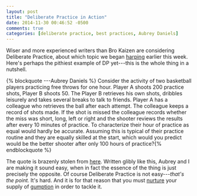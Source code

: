 ```yaml
---
layout: post
title: "Deliberate Practice in Action"
date: 2014-11-30 00:46:52 -0500
comments: true
categories: [deliberate practice, best practices, Aubrey Daniels]
---
```


Wiser and more experienced writers than Bro Kaizen are considering Deliberate Practice, about which topic we began [harping](http://bro-kaizen.github.io/blog/2014/11/14/deliberate-practice/) earlier this week. Here's perhaps the pithiest example of DP yet---this is the whole thing in a nutshell.

<!--more-->

{% blockquote ---Aubrey Daniels %}
Consider the activity of two basketball players practicing free throws for one hour. Player A shoots 200 practice shots, Player B shoots 50. The Player B retrieves his own shots, dribbles leisurely and takes several breaks to talk to friends. Player A has a colleague who retrieves the ball after each attempt. The colleague keeps a record of shots made. If the shot is missed the colleague records whether the miss was short, long, left or right and the shooter reviews the results after every 10 minutes of practice. To characterize their hour of practice as equal would hardly be accurate. Assuming this is typical of their practice routine and they are equally skilled at the start, which would you predict would be the better shooter after only 100 hours of practice?{% endblockquote %}

The quote is brazenly stolen from [here](http://aubreydaniels.com/pmezine/expert-performance-apologies-dr-ericsson-it-not-10000-hours-deliberate-practice). Written glibly like this, Aubrey and I are making it sound easy, when in fact the essence of the thing is just precisely the opposite. Of course Deliberate Practice is not easy---_that's the point._ It's hard. And it is for that reason that you must [nurture](http://bro-kaizen.github.io/blog/2014/11/17/husband-your-gumption/) your supply of [gumption](http://bro-kaizen.github.io/blog/2014/11/16/on-gumption-and-character/) in order to tackle it. 